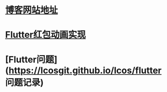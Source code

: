 # [博客网站地址](https://lcosgit.github.io/lcos/)

# [Flutter红包动画实现](https://lcosgit.github.io/lcos/red_packet)

# [Flutter问题](https://lcosgit.github.io/lcos/flutter 问题记录)

